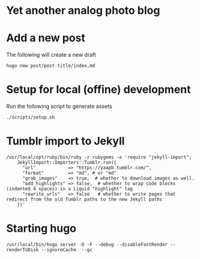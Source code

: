Yet another analog photo blog
=============================

# Add a new post

The following will create a new draft

```
hugo new post/post-title/index.md
```

# Setup for local (offine) development

Run the following script to generate assets

```
./scripts/setup.sh
```


# Tumblr import to Jekyll

```
/usr/local/opt/ruby/bin/ruby -r rubygems -e 'require "jekyll-import";
    JekyllImport::Importers::Tumblr.run({
      "url"            => "https://yaapb.tumblr.com/",
      "format"         => "md", # or "md"
      "grab_images"    => true,  # whether to download images as well.
      "add_highlights" => false,  # whether to wrap code blocks (indented 4 spaces) in a Liquid "highlight" tag
      "rewrite_urls"   => false   # whether to write pages that redirect from the old Tumblr paths to the new Jekyll paths
    })'
```

# Starting hugo

```
/usr/local/bin/hugo server -D -F --debug --disableFastRender --renderToDisk --ignoreCache  --gc
```
